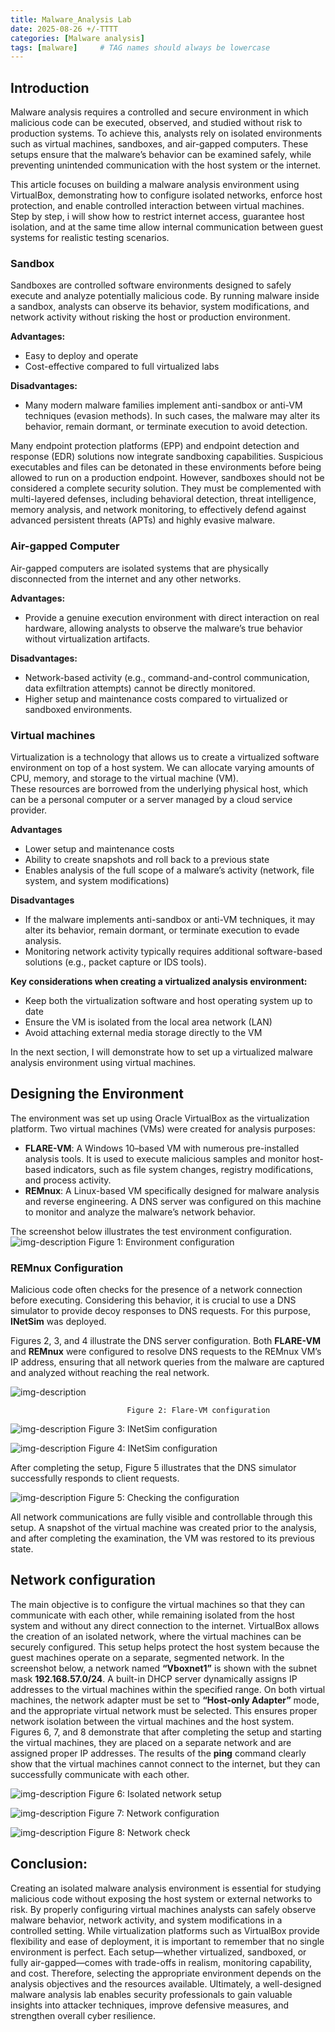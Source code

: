 ```yaml
---
title: Malware_Analysis Lab
date: 2025-08-26 +/-TTTT
categories: [Malware analysis]
tags: [malware]     # TAG names should always be lowercase
---
```


## Introduction
Malware analysis requires a controlled and secure environment in which malicious code can be executed, observed, and studied without risk to production systems. To achieve this, analysts rely on isolated environments such as virtual machines, sandboxes, and air-gapped computers. These setups ensure that the malware’s behavior can be examined safely, while preventing unintended communication with the host system or the internet.

This article focuses on building a malware analysis environment using VirtualBox, demonstrating how to configure isolated networks, enforce host protection, and enable controlled interaction between virtual machines. Step by step, i will show how to restrict internet access, guarantee host isolation, and at the same time allow internal communication between guest systems for realistic testing scenarios.

### Sandbox
Sandboxes are controlled software environments designed to safely execute and analyze potentially malicious code. By running malware inside a sandbox, analysts can observe its behavior, system modifications, and network activity without risking the host or production environment.

**Advantages:**
- Easy to deploy and operate
- Cost-effective compared to full virtualized labs

**Disadvantages:**
- Many modern malware families implement anti-sandbox or anti-VM techniques (evasion methods). In such cases, the malware may alter its behavior, remain dormant, or terminate execution to avoid detection.

Many endpoint protection platforms (EPP) and endpoint detection and response (EDR) solutions now integrate sandboxing capabilities. Suspicious executables and files can be detonated in these environments before being allowed to run on a production endpoint. However, sandboxes should not be considered a complete security solution. They must be complemented with multi-layered defenses, including behavioral detection, threat intelligence, memory analysis, and network monitoring, to effectively defend against advanced persistent threats (APTs) and highly evasive malware.

### Air-gapped Computer
Air-gapped computers are isolated systems that are physically disconnected from the internet and any other networks.

**Advantages:**
- Provide a genuine execution environment with direct interaction on real hardware, allowing analysts to observe the malware’s true behavior without virtualization artifacts.

**Disadvantages:**
- Network-based activity (e.g., command-and-control communication, data exfiltration attempts) cannot be directly monitored.
- Higher setup and maintenance costs compared to virtualized or sandboxed environments.

### Virtual machines
Virtualization is a technology that allows us to create a virtualized software environment on top of a host system. 
We can allocate varying amounts of CPU, memory, and storage to the virtual machine (VM).  
These resources are borrowed from the underlying physical host, which can be a personal computer or a server managed by a cloud service provider.

**Advantages**
- Lower setup and maintenance costs
- Ability to create snapshots and roll back to a previous state
- Enables analysis of the full scope of a malware’s activity (network, file system, and system modifications)

**Disadvantages**
- If the malware implements anti-sandbox or anti-VM techniques, it may alter its behavior, remain dormant, or terminate execution to evade analysis.
- Monitoring network activity typically requires additional software-based solutions (e.g., packet capture or IDS tools).

**Key considerations when creating a virtualized analysis environment:**
- Keep both the virtualization software and host operating system up to date
- Ensure the VM is isolated from the local area network (LAN)
- Avoid attaching external media storage directly to the VM

In the next section, I will demonstrate how to set up a virtualized malware analysis environment using virtual machines.

## Designing the Environment

The environment was set up using Oracle VirtualBox as the virtualization platform. Two virtual machines (VMs) were created for analysis purposes:

- **FLARE-VM**: A Windows 10–based VM with numerous pre-installed analysis tools. It is used to execute malicious samples and monitor host-based indicators, such as file system changes, registry modifications, and process activity.
- **REMnux**: A Linux-based VM specifically designed for malware analysis and reverse engineering. A DNS server was configured on this machine to monitor and analyze the malware’s network behavior.

The screenshot below illustrates the test environment configuration.
![img-description](../assets/malware_analysis_lab/environment_config.png)
                          Figure 1: Environment configuration

### REMnux Configuration

Malicious code often checks for the presence of a network connection before executing. Considering this behavior, it is crucial to use a DNS simulator to provide decoy responses to DNS requests. For this purpose, **INetSim** was deployed.

Figures 2, 3, and 4 illustrate the DNS server configuration. Both **FLARE-VM** and **REMnux** were configured to resolve DNS requests to the REMnux VM’s IP address, ensuring that all network queries from the malware are captured and analyzed without reaching the real network.


![img-description](../assets/malware_analysis_lab/Flare-VM_config.png)

                              Figure 2: Flare-VM configuration


![img-description](../assets/malware_analysis_lab/INetSim_config.png)
                            Figure 3: INetSim configuration

![img-description](../assets/malware_analysis_lab/INetSim_config2.png)
                           Figure 4: INetSim configuration

After completing the setup, Figure 5 illustrates that the DNS simulator successfully responds to client requests.

![img-description](../assets/malware_analysis_lab/INetSim_ready.png)
                        Figure 5: Checking the configuration


All network communications are fully visible and controllable through this setup. A snapshot of the virtual machine was created prior to the analysis, and after completing the examination, the VM was restored to its previous state.

## Network configuration
The main objective is to configure the virtual machines so that they can communicate with each other, while remaining isolated from the host system and without any direct connection to the internet.
VirtualBox allows the creation of an isolated network, where the virtual machines can be securely configured. This setup helps protect the host system because the guest machines operate on a separate, segmented network.
In the screenshot below, a network named **“Vboxnet1”** is shown with the subnet mask **192.168.57.0/24**. A built-in DHCP server dynamically assigns IP addresses to the virtual machines within the specified range.
On both virtual machines, the network adapter must be set to **“Host-only Adapter”** mode, and the appropriate virtual network must be selected. This ensures proper network isolation between the virtual machines and the host system.
Figures 6, 7, and 8 demonstrate that after completing the setup and starting the virtual machines, they are placed on a separate network and are assigned proper IP addresses. The results of the **ping** command clearly show that the virtual machines cannot connect to the internet, but they can successfully communicate with each other.

![img-description](../assets/malware_analysis_lab/isolated_network_setup.png)
                               Figure 6: Isolated network setup


![img-description](../assets/malware_analysis_lab/Network_configuration.png)
                          Figure 7: Network configuration

![img-description](../assets/malware_analysis_lab/Network_check.png)
                       Figure 8: Network check



## **Conclusion:**  
Creating an isolated malware analysis environment is essential for studying malicious code without exposing the host system or external networks to risk. By properly configuring virtual machines analysts can safely observe malware behavior, network activity, and system modifications in a controlled setting.
While virtualization platforms such as VirtualBox provide flexibility and ease of deployment, it is important to remember that no single environment is perfect. Each setup—whether virtualized, sandboxed, or fully air-gapped—comes with trade-offs in realism, monitoring capability, and cost. Therefore, selecting the appropriate environment depends on the analysis objectives and the resources available.
Ultimately, a well-designed malware analysis lab enables security professionals to gain valuable insights into attacker techniques, improve defensive measures, and strengthen overall cyber resilience.